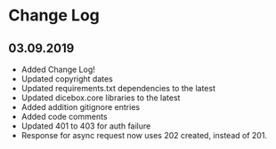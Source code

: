 Change Log
==========


03.09.2019
----------
* Added Change Log!
* Updated copyright dates
* Updated requirements.txt dependencies to the latest
* Updated dicebox.core libraries to the latest
* Added addition gitignore entries
* Added code comments
* Updated 401 to 403 for auth failure
* Response for async request now uses 202 created, instead of 201.
